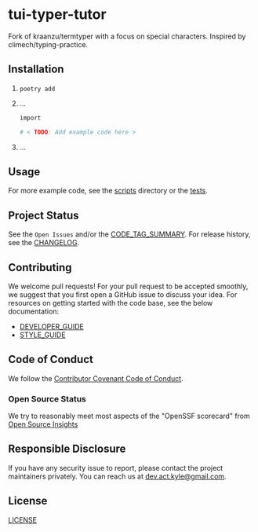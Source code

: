 # tui-typer-tutor

Fork of kraanzu/termtyper with a focus on special characters. Inspired by climech/typing-practice.

## Installation

1. `poetry add `

1. ...

    ```sh
    import

    # < TODO: Add example code here >
    ```

1. ...

## Usage

<!-- < TODO: Show an example (screenshots, terminal recording, etc.) > -->

For more example code, see the [scripts] directory or the [tests].

## Project Status

See the `Open Issues` and/or the [CODE_TAG_SUMMARY]. For release history, see the [CHANGELOG].

## Contributing

We welcome pull requests! For your pull request to be accepted smoothly, we suggest that you first open a GitHub issue to discuss your idea. For resources on getting started with the code base, see the below documentation:

- [DEVELOPER_GUIDE]
- [STYLE_GUIDE]

## Code of Conduct

We follow the [Contributor Covenant Code of Conduct][contributor-covenant].

### Open Source Status

We try to reasonably meet most aspects of the "OpenSSF scorecard" from [Open Source Insights](https://deps.dev/pypi/tui-typer-tutor)

## Responsible Disclosure

If you have any security issue to report, please contact the project maintainers privately. You can reach us at [dev.act.kyle@gmail.com](mailto:dev.act.kyle@gmail.com).

## License

[LICENSE]

[changelog]: https://tui-typer-tutor.kyleking.me/docs/CHANGELOG
[code_tag_summary]: https://tui-typer-tutor.kyleking.me/docs/CODE_TAG_SUMMARY
[contributor-covenant]: https://www.contributor-covenant.org
[developer_guide]: https://tui-typer-tutor.kyleking.me/docs/DEVELOPER_GUIDE
[license]: https://github.com/kyleking/tui-typer-tutor/blob/main/LICENSE
[scripts]: https://github.com/kyleking/tui-typer-tutor/blob/main/scripts
[style_guide]: https://tui-typer-tutor.kyleking.me/docs/STYLE_GUIDE
[tests]: https://github.com/kyleking/tui-typer-tutor/blob/main/tests
